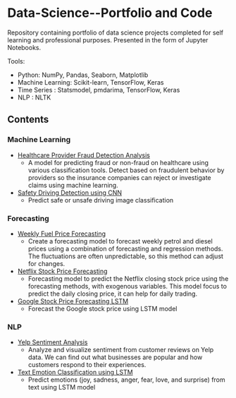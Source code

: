# Data-Science--Portfolio and Code

Repository containing portfolio of data science projects completed for self learning and professional purposes. Presented in the form of Jupyter Notebooks.

Tools:

- Python: NumPy, Pandas, Seaborn, Matplotlib
- Machine Learning: Scikit-learn, TensorFlow, Keras
- Time Series : Statsmodel, pmdarima, TensorFlow, Keras
- NLP : NLTK

## Contents

### Machine Learning
- [Healthcare Provider Fraud Detection Analysis](https://github.com/BillyBSig/Data-Science--Portfolio/blob/main/Healthcare%20Provider%20Fraud%20Detection%20Analysis/Healthcare%20Provider%20Fraud.ipynb)
    - A model for predicting fraud or non-fraud on healthcare using various classification tools. Detect based on fraudulent behavior by providers so the insurance companies can reject or investigate claims using machine learning.
- [Safety Driving Detection using CNN](https://github.com/BillyBSig/Data-Science--Project-Code/blob/main/Safety%20Driving%20Detection/Safety%20Driving%20Detection.ipynb)
    - Predict safe or unsafe driving image classification
    
### Forecasting
- [Weekly Fuel Price Forecasting](https://github.com/BillyBSig/Data-Science--Portfolio/blob/main/Weekly%20Fuel%20Price%20Forecasting/Weekly%20Fuel%20Price%20Forecasting(MA%20LR)%20.ipynb)
    - Create a forecasting model to forecast weekly petrol and diesel prices using a combination of forecasting and regression methods. The fluctuations are often unpredictable, so this method can adjust for changes.
- [Netflix Stock Price Forecasting](https://github.com/BillyBSig/Data-Science--Portfolio/blob/main/Netflix%20Price%20Stock%20Forecasting/Netflix%20Price%20Stock%20Forecasting%20.ipynb)
    - Forecasting model to predict the Netflix closing stock price using the forecasting methods, with exogenous variables. This model focus to predict the daily closing price, it can help for daily trading.
- [Google Stock Price Forecasting LSTM](https://github.com/BillyBSig/Data-Science--Project-Code/blob/main/Google%20Stock%20Price%20Forecasting%20Using%20LSTM/Google%20Stock%20Price%20Forecasting%20.ipynb)
    - Forecast the Google stock price using LSTM model

### NLP
- [Yelp Sentiment Analysis](https://github.com/BillyBSig/Data-Science--Portfolio/blob/main/Yelp%20Sentiment%20Analysis/Yelp%20Sentiment%20Analysis.ipynb)
    - Analyze and visualize sentiment from customer reviews on Yelp data. We can find out what businesses are popular and how customers respond to their experiences.
- [Text Emotion Classification using LSTM](https://github.com/BillyBSig/Data-Science--Project-Code/blob/main/Text%20Emotion%20Classification%20using%20LSTM/Text%20Emotion%20Classification.ipynb)
    - Predict emotions (joy, sadness, anger, fear, love, and surprise) from text using LSTM model
